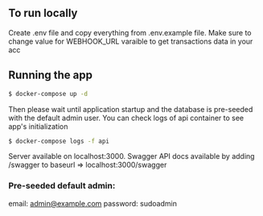 ## To run locally

Create .env file and copy everything from .env.example file.
Make sure to change value for WEBHOOK_URL varaible to get transactions data in your acc

## Running the app

```bash
$ docker-compose up -d

```

Then please wait until application startup and the database is pre-seeded with the default admin user.
You can check logs of api container to see app's initialization

```bash
$ docker-compose logs -f api

```

Server available on localhost:3000.
Swagger API docs available by adding /swagger to baseurl => localhost:3000/swagger

### Pre-seeded default admin:
email: admin@example.com
password: sudoadmin
